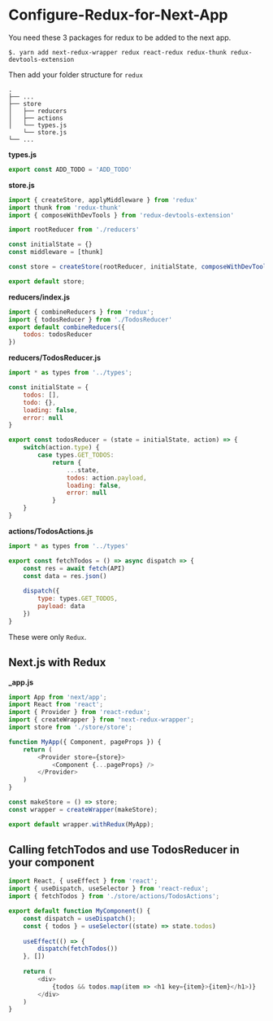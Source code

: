 # Configure-Redux-for-Next-App

You need these 3 packages for redux to be added to the next app.

`$. yarn add next-redux-wrapper redux react-redux redux-thunk redux-devtools-extension`


Then add your folder structure for `redux`


    .
    ├── ...
    ├── store        
    │   ├── reducers        
    │   ├── actions      
    │   └── types.js
        └── store.js
    └── ...

**types.js**

```js
export const ADD_TODO = 'ADD_TODO'
```

**store.js**

```js
import { createStore, applyMiddleware } from 'redux'
import thunk from 'redux-thunk'
import { composeWithDevTools } from 'redux-devtools-extension'

import rootReducer from './reducers'

const initialState = {}
const middleware = [thunk]

const store = createStore(rootReducer, initialState, composeWithDevTools(applyMiddleware(...middleware)));

export default store;
```

**reducers/index.js**

```js
import { combineReducers } from 'redux';
import { todosReducer } from './TodosReducer'
export default combineReducers({
    todos: todosReducer
})
```

**reducers/TodosReducer.js**

```js
import * as types from '../types';

const initialState = {  
    todos: [],
    todo: {},
    loading: false,
    error: null
}

export const todosReducer = (state = initialState, action) => {
    switch(action.type) {
        case types.GET_TODOS: 
            return {
                ...state,
                todos: action.payload,
                loading: false,
                error: null
            }
    }
}
```

**actions/TodosActions.js**

```js
import * as types from '../types'

export const fetchTodos = () => async dispatch => {
    const res = await fetch(API)
    const data = res.json()
    
    dispatch({
        type: types.GET_TODOS,
        payload: data
    })
}
```

These were only `Redux`.

## Next.js with Redux

**_app.js**

```js
import App from 'next/app';
import React from 'react';
import { Provider } from 'react-redux';
import { createWrapper } from 'next-redux-wrapper';
import store from './store/store';

function MyApp({ Component, pageProps }) {
    return (
        <Provider store={store}>
            <Component {...pageProps} />
        </Provider>
    )
}

const makeStore = () => store;
const wrapper = createWrapper(makeStore);

export default wrapper.withRedux(MyApp);
```

## Calling fetchTodos and use TodosReducer in your component

```js
import React, { useEffect } from 'react';
import { useDispatch, useSelector } from 'react-redux';
import { fetchTodos } from './store/actions/TodosActions';

export default function MyComponent() {
    const dispatch = useDispatch();
    const { todos } = useSelector((state) => state.todos)
    
    useEffect(() => {
        dispatch(fetchTodos())
    }, [])
    
    return (
        <div>
            {todos && todos.map(item => <h1 key={item}>{item}</h1>)}
        </div>
    )
}
```
